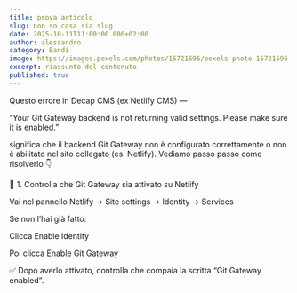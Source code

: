 ```yaml
---
title: prova articolo
slug: non so cosa sia slug
date: 2025-10-11T11:00:00.000+02:00
author: alessandro
category: Bandi
image: https://images.pexels.com/photos/15721596/pexels-photo-15721596.jpeg
excerpt: riassunto del contenuto
published: true
---
```

Questo errore in Decap CMS (ex Netlify CMS) —

“Your Git Gateway backend is not returning valid settings. Please make sure it is enabled.”

significa che il backend Git Gateway non è configurato correttamente o non è abilitato nel sito collegato (es. Netlify).
Vediamo passo passo come risolverlo 👇

🧩 1. Controlla che Git Gateway sia attivato su Netlify

Vai nel pannello Netlify → Site settings → Identity → Services

Se non l’hai già fatto:

Clicca Enable Identity

Poi clicca Enable Git Gateway

✅ Dopo averlo attivato, controlla che compaia la scritta “Git Gateway enabled”.
